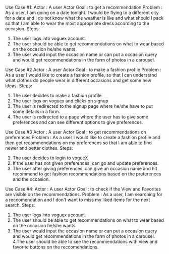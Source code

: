 Use Case #1:
Actor : A user
Actor Goal : to get a recommendation
Problem : As a user, I am going on a date tonight. I would be flying to a different city for a date and I do
not know what the weather is like and what should I pack so that I am able to wear the most appropriate
dress according to the occasion.
Steps:
1. The user logs into voguex account.
2. The user should be able to get recommendations on what to wear based on the occasion he/she
wants
3. The user would input the occasion name or can put a occasion query and would get
recommendations in the form of photos in a carousel. 

Use Case #2
Actor : A user
Actor Goal : to make a fashion profile
Problem : As a user I would like to create a fashion profile, so that I can understand what clothes do
people wear in different occasions and get some new ideas.
Steps:
1. The user decides to make a fashion profile
2. The user logs on voguex and clicks on signup
3. The user is redirected to the signup page where he/she have to put some details in a form.
4. The user is redirected to a page where the user has to give some preferences and can see
different options to give preferences.

Use Case #3
Actor : A user
Actor Goal : to get recommendations on preferences
Problem : As a user I would like to create a fashion profile and then get recommendations on my
preferences so that I am able to find newer and better clothes.
Steps:
1. The user decides to login to vogueX
2. If the user has not given preferences, can go and update preferences.
3. The user after giving preferences, can give an occasion name and hit recommend to get fashion
recommendations based on the preferences and the occasion.

Use Case #4:
Actor : A user
Actor Goal : to check if the View and Favorites are visible on the recommendations. 
Problem : As a user, I am searching for a reccomendation and I don't want to miss my liked items for the next search.
Steps:
1. The user logs into voguex account.
2. The user should be able to get recommendations on what to wear based on the occasion he/she
wants
3. The user would input the occasion name or can put a occasion query and would get
recommendations in the form of photos in a carousel.
4.The user should be able to see the recommendations with view and favorite buttons on the reccomendations.
